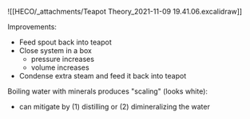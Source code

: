 ![[HECO/_attachments/Teapot Theory_2021-11-09 19.41.06.excalidraw]]

Improvements:
- Feed spout back into teapot
- Close system in a box
	- pressure increases
	- volume increases
- Condense extra steam and feed it back into teapot

Boiling water with minerals produces "scaling" (looks white):
- can mitigate by (1) distilling or (2) dimineralizing the water